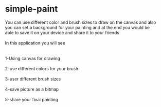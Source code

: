# simple-paint

You can use different color and brush sizes to draw on the canvas and also you can set a background for your painting and at the end you would be able to save it on your device and share it to your friends</br>
</br>
In this application you will see</br>
</br></br>
1-Using canvas for drawing</br>
</br>
2-use different colors for your brush</br>
</br>
3-user different brush sizes</br>
</br>
4-save picture as a bitmap </br>
</br>
5-share your final painting</br>


